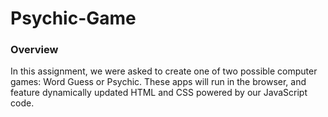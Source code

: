 # Psychic-Game

### Overview
In this assignment, we were asked to create one of two possible computer games: Word Guess or Psychic. These apps will run in the browser, and feature dynamically updated HTML and CSS powered by our JavaScript code.
